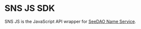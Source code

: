 # SNS JS SDK

SNS JS is the JavaScript API wrapper for [SeeDAO Name Service](https://github.com/Taoist-Labs/sns).
